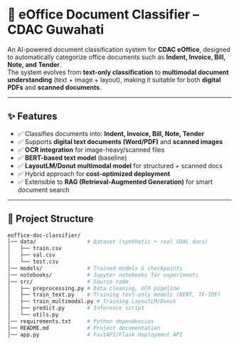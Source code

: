 # 📂 eOffice Document Classifier – CDAC Guwahati  

An AI-powered document classification system for **CDAC eOffice**, designed to automatically categorize office documents such as **Indent, Invoice, Bill, Note, and Tender**.  
The system evolves from **text-only classification** to **multimodal document understanding** (text + image + layout), making it suitable for both **digital PDFs** and **scanned documents**.  

---

## ✨ Features
- ✅ Classifies documents into: **Indent, Invoice, Bill, Note, Tender**  
- ✅ Supports **digital text documents (Word/PDF)** and **scanned images**  
- ✅ **OCR integration** for image-heavy/scanned files  
- ✅ **BERT-based text model** (baseline)  
- ✅ **LayoutLM/Donut multimodal model** for structured + scanned docs  
- ✅ Hybrid approach for **cost-optimized deployment**  
- ✅ Extensible to **RAG (Retrieval-Augmented Generation)** for smart document search  

---

## 📂 Project Structure
```bash
eoffice-doc-classifier/
│── data/                # Dataset (synthetic + real CDAC docs)
│   ├── train.csv
│   ├── val.csv
│   └── test.csv
│── models/              # Trained models & checkpoints
│── notebooks/           # Jupyter notebooks for experiments
│── src/                 # Source code
│   ├── preprocessing.py # Data cleaning, OCR pipeline
│   ├── train_text.py    # Training text-only models (BERT, TF-IDF)
│   ├── train_multimodal.py # Training LayoutLM/Donut
│   ├── predict.py       # Inference script
│   └── utils.py
│── requirements.txt     # Python dependencies
│── README.md            # Project documentation
│── app.py               # FastAPI/Flask deployment API
